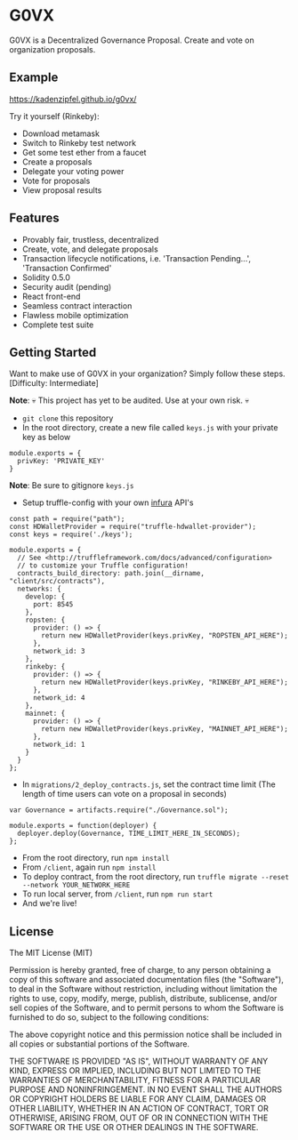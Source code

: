 # G0VX

G0VX is a Decentralized Governance Proposal. Create and vote on organization proposals.

## Example

https://kadenzipfel.github.io/g0vx/

Try it yourself (Rinkeby):
- Download metamask
- Switch to Rinkeby test network
- Get some test ether from a faucet
- Create a proposals
- Delegate your voting power
- Vote for proposals
- View proposal results

## Features

- Provably fair, trustless, decentralized
- Create, vote, and delegate proposals
- Transaction lifecycle notifications, i.e. 'Transaction Pending...', 'Transaction Confirmed'
- Solidity 0.5.0
- Security audit (pending)
- React front-end
- Seamless contract interaction
- Flawless mobile optimization
- Complete test suite

## Getting Started

Want to make use of G0VX in your organization? Simply follow these steps. 
[Difficulty: Intermediate]

**Note**: 💀 This project has yet to be audited. Use at your own risk. 💀 

- `git clone` this repository
- In the root directory, create a new file called `keys.js` with your private key as below
```
module.exports = {
  privKey: 'PRIVATE_KEY'
}
```
**Note**: Be sure to gitignore `keys.js`
- Setup truffle-config with your own [infura](https://infura.io/) API's
```
const path = require("path");
const HDWalletProvider = require("truffle-hdwallet-provider");
const keys = require('./keys');

module.exports = {
  // See <http://truffleframework.com/docs/advanced/configuration>
  // to customize your Truffle configuration!
  contracts_build_directory: path.join(__dirname, "client/src/contracts"),
  networks: {
    develop: {
      port: 8545
    },
    ropsten: {
      provider: () => {
        return new HDWalletProvider(keys.privKey, "ROPSTEN_API_HERE");
      },
      network_id: 3
    },
    rinkeby: {
      provider: () => {
        return new HDWalletProvider(keys.privKey, "RINKEBY_API_HERE");
      },
      network_id: 4
    },
    mainnet: {
      provider: () => {
        return new HDWalletProvider(keys.privKey, "MAINNET_API_HERE");
      },
      network_id: 1
    }
  }
};
```
- In `migrations/2_deploy_contracts.js`, set the contract time limit (The length of time users can vote on a proposal in seconds)
```
var Governance = artifacts.require("./Governance.sol");

module.exports = function(deployer) {
  deployer.deploy(Governance, TIME_LIMIT_HERE_IN_SECONDS);
};
```
- From the root directory, run `npm install`
- From `/client`, again run `npm install`
- To deploy contract, from the root directory, run `truffle migrate --reset --network YOUR_NETWORK_HERE`
- To run local server, from `/client`, run `npm run start`
- And we're live!

## License

The MIT License (MIT)

Permission is hereby granted, free of charge, to any person obtaining a copy
of this software and associated documentation files (the "Software"), to deal
in the Software without restriction, including without limitation the rights
to use, copy, modify, merge, publish, distribute, sublicense, and/or sell
copies of the Software, and to permit persons to whom the Software is
furnished to do so, subject to the following conditions:

The above copyright notice and this permission notice shall be included in all
copies or substantial portions of the Software.

THE SOFTWARE IS PROVIDED "AS IS", WITHOUT WARRANTY OF ANY KIND, EXPRESS OR
IMPLIED, INCLUDING BUT NOT LIMITED TO THE WARRANTIES OF MERCHANTABILITY,
FITNESS FOR A PARTICULAR PURPOSE AND NONINFRINGEMENT. IN NO EVENT SHALL THE
AUTHORS OR COPYRIGHT HOLDERS BE LIABLE FOR ANY CLAIM, DAMAGES OR OTHER
LIABILITY, WHETHER IN AN ACTION OF CONTRACT, TORT OR OTHERWISE, ARISING FROM,
OUT OF OR IN CONNECTION WITH THE SOFTWARE OR THE USE OR OTHER DEALINGS IN THE
SOFTWARE.